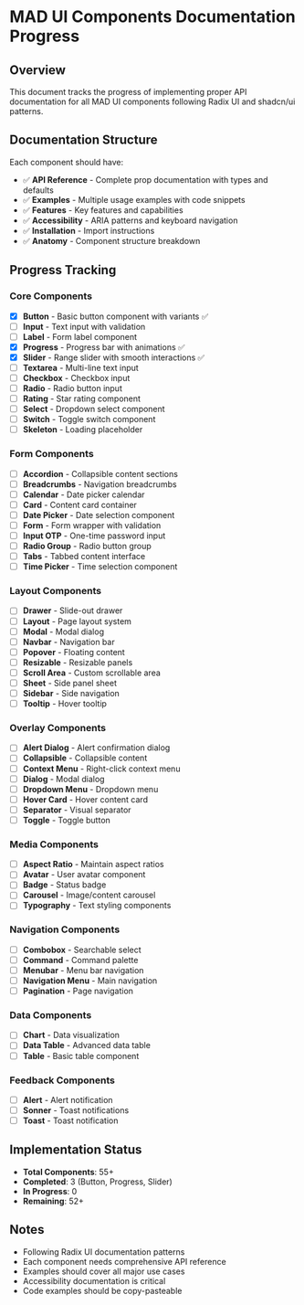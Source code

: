 # MAD UI Components Documentation Progress

## Overview
This document tracks the progress of implementing proper API documentation for all MAD UI components following Radix UI and shadcn/ui patterns.

## Documentation Structure
Each component should have:
- ✅ **API Reference** - Complete prop documentation with types and defaults
- ✅ **Examples** - Multiple usage examples with code snippets
- ✅ **Features** - Key features and capabilities
- ✅ **Accessibility** - ARIA patterns and keyboard navigation
- ✅ **Installation** - Import instructions
- ✅ **Anatomy** - Component structure breakdown

## Progress Tracking

### Core Components
- [x] **Button** - Basic button component with variants ✅
- [ ] **Input** - Text input with validation
- [ ] **Label** - Form label component
- [x] **Progress** - Progress bar with animations ✅
- [x] **Slider** - Range slider with smooth interactions ✅
- [ ] **Textarea** - Multi-line text input
- [ ] **Checkbox** - Checkbox input
- [ ] **Radio** - Radio button input
- [ ] **Rating** - Star rating component
- [ ] **Select** - Dropdown select component
- [ ] **Switch** - Toggle switch component
- [ ] **Skeleton** - Loading placeholder

### Form Components
- [ ] **Accordion** - Collapsible content sections
- [ ] **Breadcrumbs** - Navigation breadcrumbs
- [ ] **Calendar** - Date picker calendar
- [ ] **Card** - Content card container
- [ ] **Date Picker** - Date selection component
- [ ] **Form** - Form wrapper with validation
- [ ] **Input OTP** - One-time password input
- [ ] **Radio Group** - Radio button group
- [ ] **Tabs** - Tabbed content interface
- [ ] **Time Picker** - Time selection component

### Layout Components
- [ ] **Drawer** - Slide-out drawer
- [ ] **Layout** - Page layout system
- [ ] **Modal** - Modal dialog
- [ ] **Navbar** - Navigation bar
- [ ] **Popover** - Floating content
- [ ] **Resizable** - Resizable panels
- [ ] **Scroll Area** - Custom scrollable area
- [ ] **Sheet** - Side panel sheet
- [ ] **Sidebar** - Side navigation
- [ ] **Tooltip** - Hover tooltip

### Overlay Components
- [ ] **Alert Dialog** - Alert confirmation dialog
- [ ] **Collapsible** - Collapsible content
- [ ] **Context Menu** - Right-click context menu
- [ ] **Dialog** - Modal dialog
- [ ] **Dropdown Menu** - Dropdown menu
- [ ] **Hover Card** - Hover content card
- [ ] **Separator** - Visual separator
- [ ] **Toggle** - Toggle button

### Media Components
- [ ] **Aspect Ratio** - Maintain aspect ratios
- [ ] **Avatar** - User avatar component
- [ ] **Badge** - Status badge
- [ ] **Carousel** - Image/content carousel
- [ ] **Typography** - Text styling components

### Navigation Components
- [ ] **Combobox** - Searchable select
- [ ] **Command** - Command palette
- [ ] **Menubar** - Menu bar navigation
- [ ] **Navigation Menu** - Main navigation
- [ ] **Pagination** - Page navigation

### Data Components
- [ ] **Chart** - Data visualization
- [ ] **Data Table** - Advanced data table
- [ ] **Table** - Basic table component

### Feedback Components
- [ ] **Alert** - Alert notification
- [ ] **Sonner** - Toast notifications
- [ ] **Toast** - Toast notification

## Implementation Status
- **Total Components**: 55+
- **Completed**: 3 (Button, Progress, Slider)
- **In Progress**: 0
- **Remaining**: 52+

## Notes
- Following Radix UI documentation patterns
- Each component needs comprehensive API reference
- Examples should cover all major use cases
- Accessibility documentation is critical
- Code examples should be copy-pasteable
